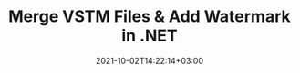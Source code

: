---
############################# Static ############################
layout: "autogen"
date: 2021-10-02T14:22:14+03:00
draft: false
path: "total/net/merger/vstm/"

############################# Head ############################
head_title: "Merge & Split VSTM Files and Add Watermarks in C# .NET"
head_description: ".NET documents merger library to combine multiple VSTM files into a single file by joining selective number of pages or a range of pages from multiple source documents into one."

############################# Header ############################
title: "Merge VSTM Files & Add Watermark in .NET"
description: ".NET documents merger API to combine multiple VSTM files into a single file by joining selective number of pages or a range of pages from multiple source documents into one. Perform single document operations such as move, remove, rotate, swap and extract pages or split a single VSTM document into several resultant documents."

############################# SubMenu ############################
submenu:
    enable: false

############################# Content ############################
content:
    enable: true
    block:
    - title_left: "Merge VSTM Files & Add Watermark in C#"
      content_left: |
          Join VSTM files in C# .NET and add text or image watermarks to the single resultant document in .NET (C#, VB.NET, ASP.NET & .NET Core) applications.

          -   Instantiate **Merger** with input VSTM document
          -   Call **Join** method of **Merger** class instance and pass second source document path
          -   Call **Save** method of **Merger** class instance to save merged document
          -   Instantiate **Watermarker** with merged VSTM document as created above
          -   Create the **TextWatermark** object & set watermark properties
          -   Add watermark and save watermarked VSTM
          
      title_right: "Source Document Information Extraction"
      content_right: |
          You require `GroupDocs.Merger` & `GroupDocs.Watermark` namespaces to perform single and multiple documents merging operations within PDF, Microsoft Office, HTML, OpenDocument and many other document formats. Explore other [.NET APIs for Office documents](https://products.conholdate.com/total/net/) as offered by Conholdate.Total.
          
          Get the respective assembly files from the [downloads](https://downloads.conholdate.com/total/net) or fetch the whole package from [Nuget](https://www.nuget.org/packages/Conholdate.Total/) to add 'Conholdate.Total` directly in your workspace.
          
      code: |
          ```cs {linenos=false}
          // Merge VSTM files using GroupDocs.Merger API
          // Instantiate Merger with input VSTM document
          using (Merger merger = new Merger("input1.vstm"))
          {
              // Call Join method of Merger class instance and pass second source document path
              merger.Join("input2.vstm");

              // Call Save method of Merger class instance to save merged document
              merger.Save("merged.vstm");
          }

          // Add text watermark to VSTM document
          // Instantiate Watermarker with merged VSTM document created above
          // GroupDocs.Merger created Output folder and save merged.vstm there
          // We will load merged.vstm document from Output folder
          using (Watermarker watermarker = new Watermarker("Output/merged.vstm"))
          {
              // Initialize the Font to be used for watermark
              Font font = new Font("Arial", 19, FontStyle.Bold | FontStyle.Italic);

              // Create the TextWatermark object
              TextWatermark watermark = new TextWatermark("my watermark", font);

              // Set watermark properties
              watermark.ForegroundColor = Color.Red;
              watermark.BackgroundColor = Color.Blue;
              watermark.TextAlignment = TextAlignment.Right;
              watermark.Opacity = 0.5;

              // Add watermark and save watermarked VSTM
              watermarker.Add(watermark);
              watermarker.Save("output.vstm");
          }
          ```
    - title_left: "Split VSTM File & Add Watermarks in .NET"
      content_left: |
          Split a single VSTM document to multiple independent documents and insert image or text watermarks to each of the splitted files using C# .NET.

          -   Set output path where files will be saved after splitting
          -   Instantiate **SplitOptions** object with path of splitted file and number of pages to be splitted
          -   Create **Merger** object with input VSTM and split using **SplitOptions**
          -   Instantiate **Watermarker** with splitted VSTM
          -   Create the **TextWatermark** object & set watermark properties
          -   Add watermark and save watermarked VSTM
        
      title_right: "Image Representation of Document Pages"
      content_right: |
          Combine all popular document file formats and generate image representation of the merged document pages in 'PNG', 'JPG' or 'BMP' formats. You can easily preview the complete document as a whole or display some specific pages based on page numbers or page ranges.

          Join popular document file formats on different operating systems such as Windows, Linux or macOS while using platforms such as Windows Azure, Mono and Xamarin.
          
      code: |
          ```cs {linenos=false}
          // Set output path where files will be saved after splitting
          string outputFolder = @"c:\output\";

          // Instantiate SplitOptions object with path of splitted file and number of pages to be splitted
          SplitOptions splitOptions = new SplitOptions(outputFolder + "document_{0}.{1}", new int[] { 1, 2, 4 });

          // Create Merger object with input VSTM
          using (Merger merger = new Merger("input.vstm"))
          {
              // Split input VSTM using SplitOptions
              merger.Split(splitOptions);
          }

          // Get list of splitted files from output path
          string[] files = Directory.GetFiles(outputFolder);
          // Create counter that will be used for naming output files
          int i = 0;

          // Loop through all splitted files in the output folder
          foreach(string file in files)
          {
              i++; // Increment counter

              // Instantiate Watermarker with splitted VSTM
              using (Watermarker watermarker = new Watermarker(file))
              {
                  // Initialize the Font to be used for watermark
                  Font font = new Font("Arial", 19, FontStyle.Bold | FontStyle.Italic);

                  // Create the TextWatermark object
                  TextWatermark watermark = new TextWatermark("my watermark", font);

                  // Set watermark properties
                  watermark.ForegroundColor = Color.Red;
                  watermark.BackgroundColor = Color.Blue;
                  watermark.TextAlignment = TextAlignment.Right;
                  watermark.Opacity = 0.5;

                  // Add watermark and save watermarked VSTM
                  watermarker.Add(watermark);
                  watermarker.Save(string.Format("{0}output{1}.vstm",outputFolder,i));
              }
          }
          ```
############################# About Formats ############################
about_formats:
    enable: false
############################# More Formats ############################
more_formats:
    enable: true
    auto: true
############################# Back to top ###############################
back_to_top:
  enable: true
---
